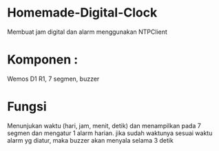 # Homemade-Digital-Clock
Membuat jam digital dan alarm menggunakan NTPClient
# Komponen :
Wemos D1 R1, 7 segmen, buzzer
# Fungsi
Menunjukan waktu (hari, jam, menit, detik) dan menampilkan pada 7 segmen dan mengatur 1 alarm harian. jika sudah waktunya sesuai waktu alarm yg diatur, maka buzzer akan menyala selama 3 detik
